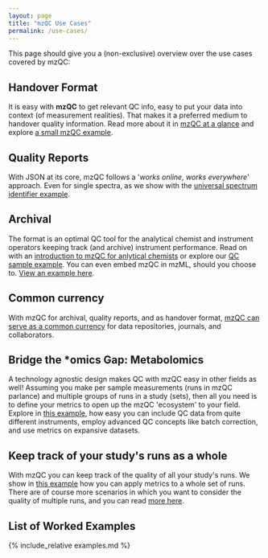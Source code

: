 ```yaml
---
layout: page
title: "mzQC Use Cases"
permalink: /use-cases/
---
```

This page should give you a (non-exclusive) overview over the use cases covered by mzQC:

## Handover Format
It is easy with **mzQC** to get relevant QC info, easy to put your data into context (of measurement realities). That makes it a preferred medium to handover quality information. Read more about it in [mzQC at a glance](at-a-glance/) and explore [a small mzQC example](../examples/intro_run/).

## Quality Reports
With JSON at its core, mzQC follows a '_works online, works everywhere_' approach. Even for single spectra, as we show with the [universal spectrum identifier example](../examples/USI-example/).

## Archival
The format is an optimal QC tool for the analytical chemist and instrument operators keeping track (and archive) instrument performance. Read on with an [introduction to mzQC for anlytical chemists](analytical-chemists/) or explore our [QC sample example](../examples/QC2-sample-example/). You can even embed mzQC in mzML, should you choose to. [View an example here](../examples/mzml-mzqc-example/).

## Common currency
With mzQC for archival, quality reports, and as handover format, [mzQC can serve as a common currency](mzQC-common-currency/) for data repositories, journals, and collaborators.

## Bridge the *omics Gap: Metabolomics
A technology agnostic design makes QC with mzQC easy in other fields as well! Assuming you make per sample measurements (runs in mzQC parlance) and multiple groups of runs in a study (sets), then all you need is to define your metrics to open up the mzQC 'ecosystem' to your field. Explore in [this example](../examples/metabo-batches/), how easy you can include QC data from quite different instruments, employ advanced QC concepts like batch correction, and use metrics on expansive datasets. 

## Keep track of your study's runs as a whole
With mzQC you can keep track of the quality of all your study's runs. We show in [this example](../examples/set-of-runs/) how you can apply metrics to a whole set of runs. There are of course more scenarios in which you want to consider the quality of multiple runs, and you can read [more here](mzqc-multi/).


## List of Worked Examples
{% include_relative examples.md %} 